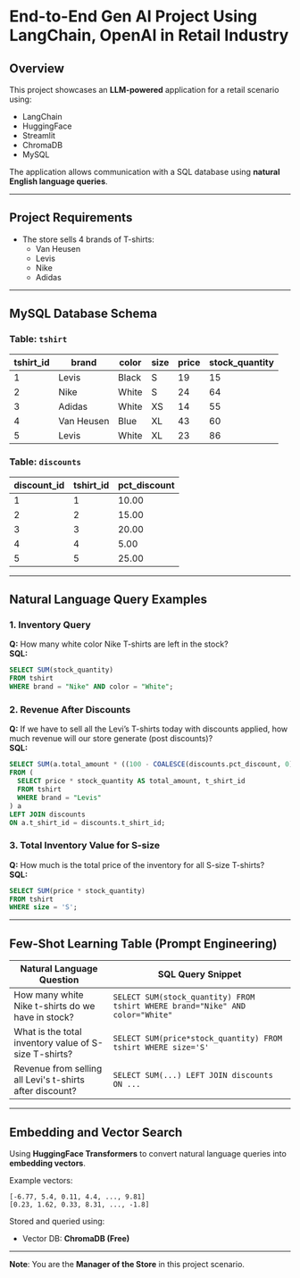
# End-to-End Gen AI Project Using LangChain, OpenAI in Retail Industry

## Overview
This project showcases an **LLM-powered** application for a retail scenario using:
- LangChain
- HuggingFace
- Streamlit
- ChromaDB
- MySQL

The application allows communication with a SQL database using **natural English language queries**.

---

## Project Requirements
- The store sells 4 brands of T-shirts:
  - Van Heusen
  - Levis
  - Nike
  - Adidas

---

## MySQL Database Schema

### Table: `tshirt`
| tshirt_id | brand       | color  | size | price | stock_quantity |
|-----------|-------------|--------|------|-------|----------------|
| 1         | Levis       | Black  | S    | 19    | 15             |
| 2         | Nike        | White  | S    | 24    | 64             |
| 3         | Adidas      | White  | XS   | 14    | 55             |
| 4         | Van Heusen  | Blue   | XL   | 43    | 60             |
| 5         | Levis       | White  | XL   | 23    | 86             |

### Table: `discounts`
| discount_id | tshirt_id | pct_discount |
|-------------|-----------|--------------|
| 1           | 1         | 10.00        |
| 2           | 2         | 15.00        |
| 3           | 3         | 20.00        |
| 4           | 4         | 5.00         |
| 5           | 5         | 25.00        |

---

## Natural Language Query Examples

### 1. Inventory Query
**Q:** How many white color Nike T-shirts are left in the stock?  
**SQL:**
```sql
SELECT SUM(stock_quantity)
FROM tshirt
WHERE brand = "Nike" AND color = "White";
```

### 2. Revenue After Discounts
**Q:** If we have to sell all the Levi’s T-shirts today with discounts applied, how much revenue will our store generate (post discounts)?  
**SQL:**
```sql
SELECT SUM(a.total_amount * ((100 - COALESCE(discounts.pct_discount, 0)) / 100))
FROM (
  SELECT price * stock_quantity AS total_amount, t_shirt_id
  FROM tshirt
  WHERE brand = "Levis"
) a
LEFT JOIN discounts
ON a.t_shirt_id = discounts.t_shirt_id;
```

### 3. Total Inventory Value for S-size
**Q:** How much is the total price of the inventory for all S-size T-shirts?  
**SQL:**
```sql
SELECT SUM(price * stock_quantity)
FROM tshirt
WHERE size = 'S';
```

---

## Few-Shot Learning Table (Prompt Engineering)

| Natural Language Question                                               | SQL Query Snippet                                                      |
|------------------------------------------------------------------------|------------------------------------------------------------------------|
| How many white Nike t-shirts do we have in stock?                     | `SELECT SUM(stock_quantity) FROM tshirt WHERE brand="Nike" AND color="White"` |
| What is the total inventory value of S-size T-shirts?                 | `SELECT SUM(price*stock_quantity) FROM tshirt WHERE size='S'`         |
| Revenue from selling all Levi's t-shirts after discount?              | `SELECT SUM(...) LEFT JOIN discounts ON ...`                          |

---

## Embedding and Vector Search

Using **HuggingFace Transformers** to convert natural language queries into **embedding vectors**.

Example vectors:
```
[-6.77, 5.4, 0.11, 4.4, ..., 9.81]
[0.23, 1.62, 0.33, 8.31, ..., -1.8]
```

Stored and queried using:
- Vector DB: **ChromaDB (Free)**

---

**Note**: You are the **Manager of the Store** in this project scenario.
